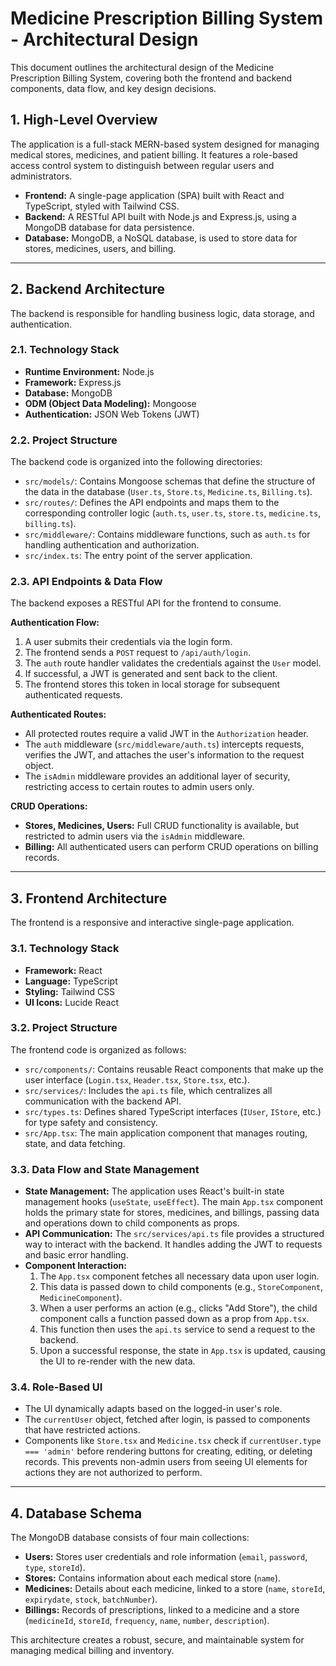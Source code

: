 # Medicine Prescription Billing System - Architectural Design

This document outlines the architectural design of the Medicine Prescription Billing System, covering both the frontend and backend components, data flow, and key design decisions.

## 1. High-Level Overview

The application is a full-stack MERN-based system designed for managing medical stores, medicines, and patient billing. It features a role-based access control system to distinguish between regular users and administrators.

- **Frontend:** A single-page application (SPA) built with React and TypeScript, styled with Tailwind CSS.
- **Backend:** A RESTful API built with Node.js and Express.js, using a MongoDB database for data persistence.
- **Database:** MongoDB, a NoSQL database, is used to store data for stores, medicines, users, and billing.

---

## 2. Backend Architecture

The backend is responsible for handling business logic, data storage, and authentication.

### 2.1. Technology Stack

- **Runtime Environment:** Node.js
- **Framework:** Express.js
- **Database:** MongoDB
- **ODM (Object Data Modeling):** Mongoose
- **Authentication:** JSON Web Tokens (JWT)

### 2.2. Project Structure

The backend code is organized into the following directories:

- `src/models/`: Contains Mongoose schemas that define the structure of the data in the database (`User.ts`, `Store.ts`, `Medicine.ts`, `Billing.ts`).
- `src/routes/`: Defines the API endpoints and maps them to the corresponding controller logic (`auth.ts`, `user.ts`, `store.ts`, `medicine.ts`, `billing.ts`).
- `src/middleware/`: Contains middleware functions, such as `auth.ts` for handling authentication and authorization.
- `src/index.ts`: The entry point of the server application.

### 2.3. API Endpoints & Data Flow

The backend exposes a RESTful API for the frontend to consume.

**Authentication Flow:**

1.  A user submits their credentials via the login form.
2.  The frontend sends a `POST` request to `/api/auth/login`.
3.  The `auth` route handler validates the credentials against the `User` model.
4.  If successful, a JWT is generated and sent back to the client.
5.  The frontend stores this token in local storage for subsequent authenticated requests.

**Authenticated Routes:**

- All protected routes require a valid JWT in the `Authorization` header.
- The `auth` middleware (`src/middleware/auth.ts`) intercepts requests, verifies the JWT, and attaches the user's information to the request object.
- The `isAdmin` middleware provides an additional layer of security, restricting access to certain routes to admin users only.

**CRUD Operations:**

- **Stores, Medicines, Users:** Full CRUD functionality is available, but restricted to admin users via the `isAdmin` middleware.
- **Billing:** All authenticated users can perform CRUD operations on billing records.

---

## 3. Frontend Architecture

The frontend is a responsive and interactive single-page application.

### 3.1. Technology Stack

- **Framework:** React
- **Language:** TypeScript
- **Styling:** Tailwind CSS
- **UI Icons:** Lucide React

### 3.2. Project Structure

The frontend code is organized as follows:

- `src/components/`: Contains reusable React components that make up the user interface (`Login.tsx`, `Header.tsx`, `Store.tsx`, etc.).
- `src/services/`: Includes the `api.ts` file, which centralizes all communication with the backend API.
- `src/types.ts`: Defines shared TypeScript interfaces (`IUser`, `IStore`, etc.) for type safety and consistency.
- `src/App.tsx`: The main application component that manages routing, state, and data fetching.

### 3.3. Data Flow and State Management

- **State Management:** The application uses React's built-in state management hooks (`useState`, `useEffect`). The main `App.tsx` component holds the primary state for stores, medicines, and billings, passing data and operations down to child components as props.
- **API Communication:** The `src/services/api.ts` file provides a structured way to interact with the backend. It handles adding the JWT to requests and basic error handling.
- **Component Interaction:**
    1.  The `App.tsx` component fetches all necessary data upon user login.
    2.  This data is passed down to child components (e.g., `StoreComponent`, `MedicineComponent`).
    3.  When a user performs an action (e.g., clicks "Add Store"), the child component calls a function passed down as a prop from `App.tsx`.
    4.  This function then uses the `api.ts` service to send a request to the backend.
    5.  Upon a successful response, the state in `App.tsx` is updated, causing the UI to re-render with the new data.

### 3.4. Role-Based UI

- The UI dynamically adapts based on the logged-in user's role.
- The `currentUser` object, fetched after login, is passed to components that have restricted actions.
- Components like `Store.tsx` and `Medicine.tsx` check if `currentUser.type === 'admin'` before rendering buttons for creating, editing, or deleting records. This prevents non-admin users from seeing UI elements for actions they are not authorized to perform.

---

## 4. Database Schema

The MongoDB database consists of four main collections:

- **Users:** Stores user credentials and role information (`email`, `password`, `type`, `storeId`).
- **Stores:** Contains information about each medical store (`name`).
- **Medicines:** Details about each medicine, linked to a store (`name`, `storeId`, `expirydate`, `stock`, `batchNumber`).
- **Billings:** Records of prescriptions, linked to a medicine and a store (`medicineId`, `storeId`, `frequency`, `name`, `number`, `description`).

This architecture creates a robust, secure, and maintainable system for managing medical billing and inventory.
